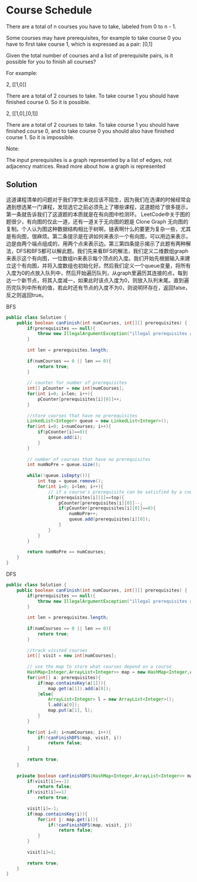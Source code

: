# Course Schedule

There are a total of n courses you have to take, labeled from 0 to n - 1.

Some courses may have prerequisites, for example to take course 0 you have to first take course 1, which is expressed as a pair: [0,1]

Given the total number of courses and a list of prerequisite pairs, is it possible for you to finish all courses?

For example:

2, [[1,0]]

There are a total of 2 courses to take. To take course 1 you should have finished course 0. So it is possible.

2, [[1,0],[0,1]]

There are a total of 2 courses to take. To take course 1 you should have finished course 0, and to take course 0 you should also have finished course 1. So it is impossible.

Note:

The input prerequisites is a graph represented by a list of edges, not adjacency matrices. Read more about how a graph is represented

## Solution

这道课程清单的问题对于我们学生来说应该不陌生，因为我们在选课的时候经常会遇到想选某一门课程，发现选它之前必须先上了哪些课程，这道题给了很多提示，第一条就告诉我们了这道题的本质就是在有向图中检测环。 LeetCode中关于图的题很少，有向图的仅此一道，还有一道关于无向图的题是 Clone Graph 无向图的复制。个人认为图这种数据结构相比于树啊，链表啊什么的要更为复杂一些，尤其是有向图，很麻烦。第二条提示是在讲如何来表示一个有向图，可以用边来表示，边是由两个端点组成的，用两个点来表示边。第三第四条提示揭示了此题有两种解法，DFS和BFS都可以解此题。我们先来看BFS的解法，我们定义二维数组graph来表示这个有向图，一位数组in来表示每个顶点的入度。我们开始先根据输入来建立这个有向图，并将入度数组也初始化好。然后我们定义一个queue变量，将所有入度为0的点放入队列中，然后开始遍历队列，从graph里遍历其连接的点，每到达一个新节点，将其入度减一，如果此时该点入度为0，则放入队列末尾。直到遍历完队列中所有的值，若此时还有节点的入度不为0，则说明环存在，返回false，反之则返回true。

BFS


```java
public class Solution {
    public boolean canFinish(int numCourses, int[][] prerequisites) {
        if(prerequisites == null){
            throw new IllegalArgumentException("illegal prerequisites array");
        }
     
        int len = prerequisites.length;
     
        if(numCourses == 0 || len == 0){
            return true;
        }
     
        // counter for number of prerequisites
        int[] pCounter = new int[numCourses];
        for(int i=0; i<len; i++){
            pCounter[prerequisites[i][0]]++;
        }
     
        //store courses that have no prerequisites
        LinkedList<Integer> queue = new LinkedList<Integer>();
        for(int i=0; i<numCourses; i++){
            if(pCounter[i]==0){
                queue.add(i);
            }
        }
     
        // number of courses that have no prerequisites
        int numNoPre = queue.size();
     
        while(!queue.isEmpty()){
            int top = queue.remove();
            for(int i=0; i<len; i++){
                // if a course's prerequisite can be satisfied by a course in queue
                if(prerequisites[i][1]==top){
                    pCounter[prerequisites[i][0]]--;
                    if(pCounter[prerequisites[i][0]]==0){
                        numNoPre++;
                        queue.add(prerequisites[i][0]);
                    }
                }
            }
        }
     
        return numNoPre == numCourses;
    }
}
```

DFS

```java
public class Solution {
    public boolean canFinish(int numCourses, int[][] prerequisites) {
        if(prerequisites == null){
            throw new IllegalArgumentException("illegal prerequisites array");
        }
     
        int len = prerequisites.length;
     
        if(numCourses == 0 || len == 0){
            return true;
        }
     
        //track visited courses
        int[] visit = new int[numCourses];
     
        // use the map to store what courses depend on a course 
        HashMap<Integer,ArrayList<Integer>> map = new HashMap<Integer,ArrayList<Integer>>();
        for(int[] a: prerequisites){
            if(map.containsKey(a[1])){
                map.get(a[1]).add(a[0]);
            }else{
                ArrayList<Integer> l = new ArrayList<Integer>();
                l.add(a[0]);
                map.put(a[1], l);
            }
        }
     
        for(int i=0; i<numCourses; i++){
            if(!canFinishDFS(map, visit, i))
                return false;
        }
     
        return true;
    }
     
    private boolean canFinishDFS(HashMap<Integer,ArrayList<Integer>> map, int[] visit, int i){
        if(visit[i]==-1) 
            return false;
        if(visit[i]==1) 
            return true;
     
        visit[i]=-1;
        if(map.containsKey(i)){
            for(int j: map.get(i)){
                if(!canFinishDFS(map, visit, j)) 
                    return false;
            }
        }
     
        visit[i]=1;
     
        return true;
    }
}
```